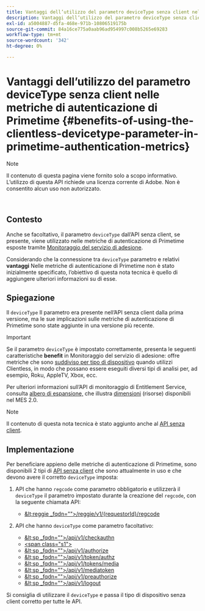 ```yaml
---
title: Vantaggi dell’utilizzo del parametro deviceType senza client nelle metriche di autenticazione di Primetime
description: Vantaggi dell’utilizzo del parametro deviceType senza client nelle metriche di autenticazione di Primetime
exl-id: a5004887-d5fa-468e-971b-10806519175b
source-git-commit: 84a16ce775a0aab96ad954997c008b5265e69283
workflow-type: tm+mt
source-wordcount: '342'
ht-degree: 0%

---
```


# Vantaggi dell’utilizzo del parametro deviceType senza client nelle metriche di autenticazione di Primetime {#benefits-of-using-the-clientless-devicetype-parameter-in-primetime-authentication-metrics}

>[!NOTE]
>
>Il contenuto di questa pagina viene fornito solo a scopo informativo. L’utilizzo di questa API richiede una licenza corrente di Adobe. Non è consentito alcun uso non autorizzato.

</br>

## Contesto

Anche se facoltativo, il parametro `deviceType` dall’API senza client, se presente, viene utilizzato nelle metriche di autenticazione di Primetime esposte tramite [Monitoraggio del servizio di adesione](/help/authentication/entitlement-service-monitoring-overview.md).

Considerando che la connessione tra `deviceType` parametro e relativi **vantaggi** Nelle metriche di autenticazione di Primetime non è stato inizialmente specificato, l’obiettivo di questa nota tecnica è quello di aggiungere ulteriori informazioni su di esse.

## Spiegazione

Il `deviceType` Il parametro era presente nell’API senza client dalla prima versione, ma le sue implicazioni sulle metriche di autenticazione di Primetime sono state aggiunte in una versione più recente.



>[!IMPORTANT]
>
>Se il parametro `deviceType` è impostato correttamente, presenta le seguenti caratteristiche **benefit** in Monitoraggio del servizio di adesione: offre metriche che sono [suddiviso per tipo di dispositivo](/help/authentication/entitlement-service-monitoring-overview.md#clientless_device_type) quando utilizzi Clientless, in modo che possano essere eseguiti diversi tipi di analisi per, ad esempio, Roku, AppleTV, Xbox, ecc.


Per ulteriori informazioni sull’API di monitoraggio di Entitlement Service, consulta [albero di espansione,](/help/authentication/entitlement-service-monitoring-api.md#drill-down_tree) che illustra [dimensioni](/help/authentication/entitlement-service-monitoring-overview.md#esm_dimensions) (risorse) disponibili nel MES 2.0.

>[!NOTE]
>
>Il contenuto di questa nota tecnica è stato aggiunto anche al [API senza client](#clientless_device_type).




## Implementazione

Per beneficiare appieno delle metriche di autenticazione di Primetime, sono disponibili 2 tipi di [API senza client](#web_srvs_summary) che sono attualmente in uso e che devono avere il corretto `deviceType` imposta:

1. API che hanno `regcode` come parametro obbligatorio e utilizzerà il `deviceType` il parametro impostato durante la creazione del `regcode`, con la seguente chiamata API:
   - [\&lt;reggie _fqdn=&quot;&quot;>/reggie/v1/{requestorId}/regcode](#reg_serv)

1. API che hanno `deviceType` come parametro facoltativo:
   - [\&lt;sp _fqdn=&quot;&quot;>/api/v1/checkauthn](#check_authn_token)
   - [&lt;span class=&quot;s1&quot;>](#retrieve_authn_token)
   - [\&lt;sp _fqdn=&quot;&quot;>/api/v1/authorize](#init_authz)
   - [\&lt;sp _fqdn=&quot;&quot;>/api/v1/token/authz](#retrieve_authz_token)
   - [\&lt;sp _fqdn=&quot;&quot;>/api/v1/tokens/media](#short_media)
   - [\&lt;sp _fqdn=&quot;&quot;>/api/v1/mediatoken](#short_media)
   - [\&lt;sp _fqdn=&quot;&quot;>/api/v1/preauthorize](#PreAuthZ_Resources)
   - [\&lt;sp _fqdn=&quot;&quot;>/api/v1/logout](#init_logout)

Si consiglia di utilizzare il `deviceType` e passa il tipo di dispositivo senza client corretto per tutte le API.
